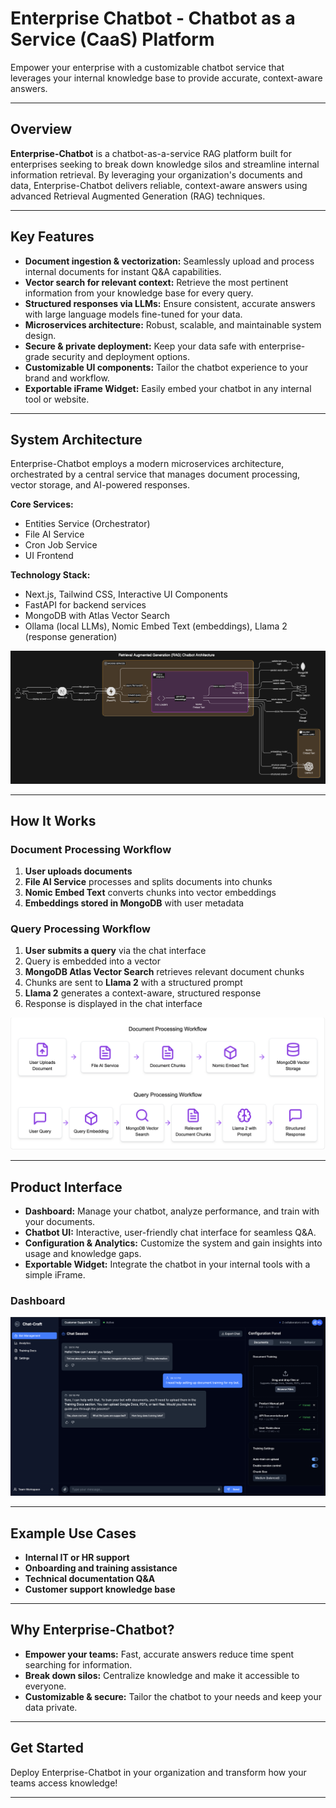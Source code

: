 # Enterprise Chatbot - Chatbot as a Service (CaaS) Platform

Empower your enterprise with a customizable chatbot service that leverages your internal knowledge base to provide accurate, context-aware answers.

---

## Overview

**Enterprise-Chatbot** is a chatbot-as-a-service RAG platform built for enterprises seeking to break down knowledge silos and streamline internal information retrieval. By leveraging your organization's documents and data, Enterprise-Chatbot delivers reliable, context-aware answers using advanced Retrieval Augmented Generation (RAG) techniques.

---

## Key Features

- **Document ingestion & vectorization:** Seamlessly upload and process internal documents for instant Q&A capabilities.
- **Vector search for relevant context:** Retrieve the most pertinent information from your knowledge base for every query.
- **Structured responses via LLMs:** Ensure consistent, accurate answers with large language models fine-tuned for your data.
- **Microservices architecture:** Robust, scalable, and maintainable system design.
- **Secure & private deployment:** Keep your data safe with enterprise-grade security and deployment options.
- **Customizable UI components:** Tailor the chatbot experience to your brand and workflow.
- **Exportable iFrame Widget:** Easily embed your chatbot in any internal tool or website.

---

## System Architecture

Enterprise-Chatbot employs a modern microservices architecture, orchestrated by a central service that manages document processing, vector storage, and AI-powered responses.

**Core Services:**
- Entities Service (Orchestrator)
- File AI Service
- Cron Job Service
- UI Frontend

**Technology Stack:**
- Next.js, Tailwind CSS, Interactive UI Components
- FastAPI for backend services
- MongoDB with Atlas Vector Search
- Ollama (local LLMs), Nomic Embed Text (embeddings), Llama 2 (response generation)

![System Architecture](images/system-architecture-diagram.svg)

---

## How It Works

### Document Processing Workflow

1. **User uploads documents**
2. **File AI Service** processes and splits documents into chunks
3. **Nomic Embed Text** converts chunks into vector embeddings
4. **Embeddings stored in MongoDB** with user metadata

### Query Processing Workflow

1. **User submits a query** via the chat interface
2. Query is embedded into a vector
3. **MongoDB Atlas Vector Search** retrieves relevant document chunks
4. Chunks are sent to **Llama 2** with a structured prompt
5. **Llama 2** generates a context-aware, structured response
6. Response is displayed in the chat interface

![Workflow](images/workflow.png)

 ---


## Product Interface

- **Dashboard:** Manage your chatbot, analyze performance, and train with your documents.
- **Chatbot UI:** Interactive, user-friendly chat interface for seamless Q&A.
- **Configuration & Analytics:** Customize the system and gain insights into usage and knowledge gaps.
- **Exportable Widget:** Integrate the chatbot in your internal tools with a simple iFrame.


### Dashboard 
![Dashboard](images/file-upload-view-dashboard.png)

---

## Example Use Cases

- **Internal IT or HR support**
- **Onboarding and training assistance**
- **Technical documentation Q&A**
- **Customer support knowledge base**

---


## Why Enterprise-Chatbot?

- **Empower your teams:** Fast, accurate answers reduce time spent searching for information.
- **Break down silos:** Centralize knowledge and make it accessible to everyone.
- **Customizable & secure:** Tailor the chatbot to your needs and keep your data private.

---

## Get Started

Deploy Enterprise-Chatbot in your organization and transform how your teams access knowledge!

---
